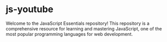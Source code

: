 # js-youtube
Welcome to the JavaScript Essentials repository! This repository is a comprehensive resource for learning and mastering JavaScript, one of the most popular programming languages for web development. 
